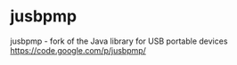 jusbpmp
=======

jusbpmp - fork of the Java library for USB portable devices https://code.google.com/p/jusbpmp/